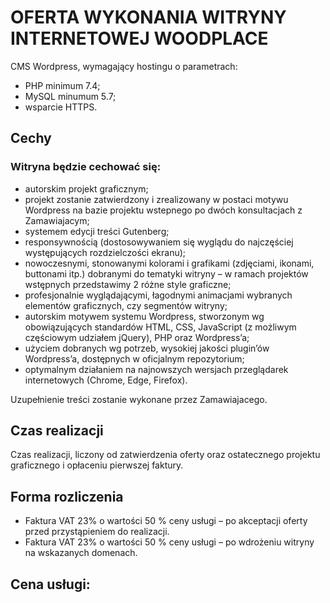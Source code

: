 # OFERTA WYKONANIA WITRYNY INTERNETOWEJ WOODPLACE

CMS Wordpress, wymagający hostingu o parametrach:
* PHP minimum 7.4;
* MySQL minumum 5.7;
* wsparcie HTTPS.

## Cechy

### Witryna będzie cechować się:
* autorskim projekt graficznym;
* projekt zostanie zatwierdzony i zrealizowany w postaci motywu Wordpress na bazie projektu wstepnego po dwóch konsultacjach z Zamawiajacym;
* systemem edycji treści Gutenberg;
* responsywnością (dostosowywaniem się wyglądu do najczęściej występujących rozdzielczości ekranu);
* nowoczesnymi, stonowanymi kolorami i grafikami (zdjęciami, ikonami, buttonami itp.) dobranymi do tematyki witryny – w ramach projektów wstępnych przedstawimy 2 różne style graficzne;
* profesjonalnie wyglądającymi, łagodnymi animacjami wybranych elementów graficznych, czy segmentów witryny;
* autorskim motywem systemu Wordpress, stworzonym wg obowiązujących standardów HTML, CSS, JavaScript (z możliwym częściowym udziałem jQuery), PHP oraz Wordpress’a;
* użyciem dobranych wg potrzeb, wysokiej jakości plugin’ów Wordpress’a, dostępnych w oficjalnym repozytorium;
* optymalnym działaniem na najnowszych wersjach przeglądarek internetowych (Chrome, Edge, Firefox).

Uzupełnienie treści zostanie wykonane przez Zamawiajacego.

## Czas realizacji

Czas realizacji, liczony od zatwierdzenia oferty oraz ostatecznego projektu graficznego i opłaceniu pierwszej faktury.

## Forma rozliczenia

* Faktura VAT 23% o wartości 50 % ceny usługi – po akceptacji oferty przed przystąpieniem do realizacji.
* Faktura VAT 23% o wartości 50 % ceny usługi – po wdrożeniu witryny na wskazanych domenach.

## Cena usługi:

### 
